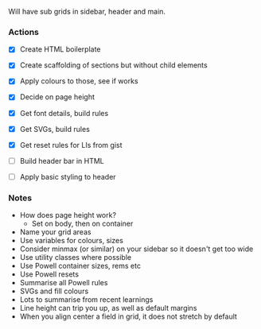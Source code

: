
Will have sub grids in sidebar, header and main.


### Actions
- [x] Create HTML boilerplate
- [x] Create scaffolding of sections but without child elements
- [x] Apply colours to those, see if works
- [x] Decide on page height
- [x] Get font details, build rules
- [x] Get SVGs, build rules
- [x] Get reset rules for LIs from gist
- [ ] Build header bar in HTML
- [ ] Apply basic styling to header


### Notes
- How does page height work?
    - Set on body, then on container
- Name your grid areas
- Use variables for colours, sizes
- Consider minmax (or similar) on your sidebar so it doesn't get too wide
- Use utility classes where possible
- Use Powell container sizes, rems etc
- Use Powell resets
- Summarise all Powell rules
- SVGs and fill colours
- Lots to summarise from recent learnings
- Line height can trip you up, as well as default margins
- When you align center a field in grid, it does not stretch by default